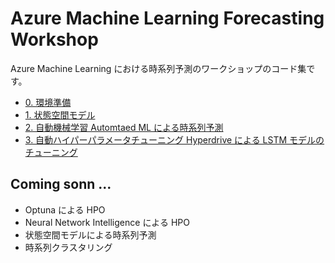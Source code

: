 # Azure Machine Learning Forecasting Workshop

Azure Machine Learning における時系列予測のワークショップのコード集です。

- [0. 環境準備](./setup-env)
- [1. 状態空間モデル](notebooks/ssm-airpassenger)
- [2. 自動機械学習 Automtaed ML による時系列予測](notebooks/forecasting-energy-demand)
- [3. 自動ハイパーパラメータチューニング Hyperdrive による LSTM モデルのチューニング](notebooks/predictive-maintenance)


## Coming sonn ... 
- Optuna による HPO
- Neural Network Intelligence による HPO
- 状態空間モデルによる時系列予測
- 時系列クラスタリング
